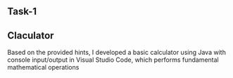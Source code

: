  ## Task-1

 ## Claculator

Based on the provided hints, I developed a basic calculator using Java with console input/output in Visual Studio Code, which performs fundamental mathematical operations
